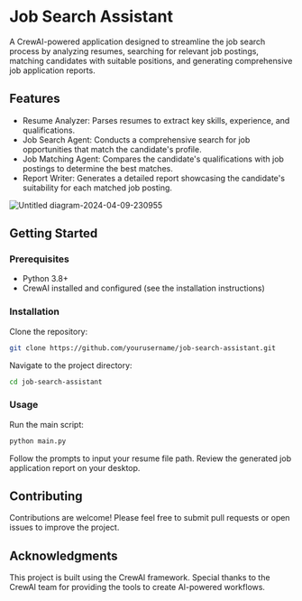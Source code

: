 # Job Search Assistant

A CrewAI-powered application designed to streamline the job search process by analyzing resumes, searching for relevant job postings, matching candidates with suitable positions, and generating comprehensive job application reports.

## Features

* Resume Analyzer: Parses resumes to extract key skills, experience, and qualifications.
* Job Search Agent: Conducts a comprehensive search for job opportunities that match the candidate's profile.
* Job Matching Agent: Compares the candidate's qualifications with job postings to determine the best matches.
* Report Writer: Generates a detailed report showcasing the candidate's suitability for each matched job posting.

![Untitled diagram-2024-04-09-230955](https://github.com/Koenarvs/JobSearchCrew/assets/26799384/d91ce8fa-1290-4622-b537-7f5637a6ed77)


## Getting Started

### Prerequisites

* Python 3.8+
* CrewAI installed and configured (see the installation instructions)

### Installation

Clone the repository:

```bash
git clone https://github.com/yourusername/job-search-assistant.git
```

Navigate to the project directory:

```bash
cd job-search-assistant
```

### Usage

Run the main script:

```bash
python main.py
```

Follow the prompts to input your resume file path.
Review the generated job application report on your desktop.

## Contributing

Contributions are welcome! Please feel free to submit pull requests or open issues to improve the project.

## Acknowledgments

This project is built using the CrewAI framework. Special thanks to the CrewAI team for providing the tools to create AI-powered workflows.
